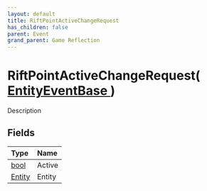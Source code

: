 ```yaml
---
layout: default
title: RiftPointActiveChangeRequest
has_children: false
parent: Event
grand_parent: Game Reflection
---
```

# RiftPointActiveChangeRequest( [ EntityEventBase ](/docs/game-reflection/events/entity_event_base) )
Description 

## Fields

| Type | Name |
|:-------------|:--------------|
| [bool](/docs/game-reflection/components/bool) | Active |
| [Entity](/docs/game-reflection/classes/entity) | Entity |

